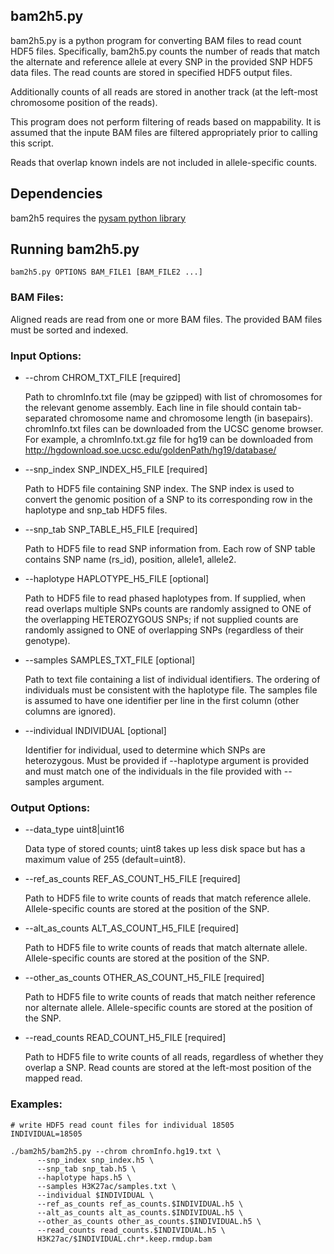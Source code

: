 ## bam2h5.py

bam2h5.py is a python program for converting BAM
files to read count HDF5 files. Specifically, bam2h5.py counts the number
of reads that match the alternate and reference allele at every SNP in the provided
SNP HDF5 data files. The read counts are stored in specified HDF5 output
files.

Additionally counts of all reads are stored in another track (at the 
left-most chromosome position of the reads).

This program does not perform filtering of reads based on mappability.
It is assumed that the inpute BAM files are filtered appropriately prior to 
calling this script.

Reads that overlap known indels are not included in allele-specific
counts.

## Dependencies
bam2h5 requires the [pysam python library](https://github.com/pysam-developers/pysam)


## Running bam2h5.py

    bam2h5.py OPTIONS BAM_FILE1 [BAM_FILE2 ...]

### BAM Files:

Aligned reads are read from one or more BAM files. The provided
BAM files must be sorted and indexed.

### Input Options:
* --chrom CHROM_TXT_FILE [required]

    Path to chromInfo.txt file (may be gzipped) with list of
	chromosomes for the relevant genome assembly. Each line
	in file should contain tab-separated chromosome name and
	chromosome length (in basepairs). chromInfo.txt files can
	be downloaded from the UCSC genome browser. For example,
	a chromInfo.txt.gz file for hg19 can be downloaded from
	http://hgdownload.soe.ucsc.edu/goldenPath/hg19/database/

* --snp_index SNP_INDEX_H5_FILE [required]

    Path to HDF5 file containing SNP index. The SNP index is
    used to convert the genomic position of a SNP to its
    corresponding row in the haplotype and snp_tab
    HDF5 files.

* --snp_tab SNP_TABLE_H5_FILE [required]

    Path to HDF5 file to read SNP information from. Each row of SNP
    table contains SNP name (rs_id), position, allele1, allele2.

* --haplotype HAPLOTYPE_H5_FILE [optional]

    Path to HDF5 file to read phased haplotypes from.
    If supplied, when read overlaps multiple SNPs counts are randomly
    assigned to ONE of the overlapping HETEROZYGOUS SNPs; if not supplied 
    counts are randomly assigned to ONE of overlapping SNPs (regardless of 
    their genotype).

* --samples SAMPLES_TXT_FILE [optional]

    Path to text file containing a list of individual identifiers. The
    ordering of individuals must be consistent with the haplotype
    file. The samples file is assumed to have one identifier per line
    in the first column (other columns are ignored).

* --individual INDIVIDUAL [optional]

    Identifier for individual, used to determine which
    SNPs are heterozygous. Must be provided
    if --haplotype argument is provided and must match one of the
    individuals in the file provided with --samples argument.

### Output Options:
* --data_type uint8|uint16

    Data type of stored counts; uint8 takes up less disk
    space but has a maximum value of 255 (default=uint8).

* --ref_as_counts REF_AS_COUNT_H5_FILE [required]
	 
     Path to HDF5 file to write counts of reads that match reference allele.
     Allele-specific counts are stored at the position of the SNP.

* --alt_as_counts ALT_AS_COUNT_H5_FILE [required]

    Path to HDF5 file to write counts of reads that match alternate allele.
    Allele-specific counts are stored at the position of the SNP.

* --other_as_counts OTHER_AS_COUNT_H5_FILE [required]

    Path to HDF5 file to write counts of reads that match neither reference
    nor alternate allele. Allele-specific counts are stored at the position
    of the SNP.

* --read_counts READ_COUNT_H5_FILE [required]

    Path to HDF5 file to write counts of all reads, regardless of whether
    they overlap a SNP. Read counts are stored at the left-most position
    of the mapped read.


### Examples:

    # write HDF5 read count files for individual 18505
	INDIVIDUAL=18505
	
    ./bam2h5/bam2h5.py --chrom chromInfo.hg19.txt \
	      --snp_index snp_index.h5 \
	      --snp_tab snp_tab.h5 \
	      --haplotype haps.h5 \
	      --samples H3K27ac/samples.txt \
	      --individual $INDIVIDUAL \
	      --ref_as_counts ref_as_counts.$INDIVIDUAL.h5 \
	      --alt_as_counts alt_as_counts.$INDIVIDUAL.h5 \
	      --other_as_counts other_as_counts.$INDIVIDUAL.h5 \
	      --read_counts read_counts.$INDIVIDUAL.h5 \
	      H3K27ac/$INDIVIDUAL.chr*.keep.rmdup.bam

